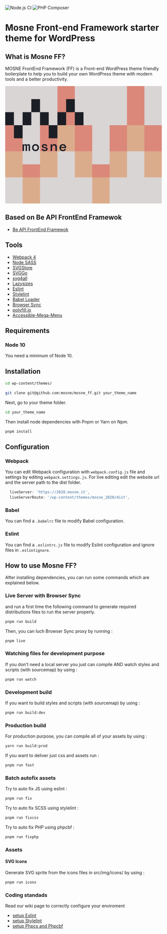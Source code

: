 ![Node.js CI](https://github.com/mosne/mosne_ff/workflows/Node.js%20CI/badge.svg?branch=master) ![PHP Composer](https://github.com/mosne/mosne_ff/workflows/PHP%20Composer/badge.svg)

# Mosne Front-end Framework starter theme for WordPress

## What is Mosne FF?

MOSNE FrontEnd Framework (FF) is a Front-end WordPress theme friendly boilerplate to help you to build your own WordPress theme with modern tools and a better productivity.

![MOSNE FF](screenshot.png)

## Based on Be API FrontEnd Framewok

-   [Be API FrontEnd Framewok](https://github.com/BeAPI/beapi-frontend-framework)

## Tools

-   [Webpack 4](https://www.npmjs.com/package/webpack)
-   [Node SASS](https://www.npmjs.com/package/node-sass)
-   [SVGStore](https://www.npmjs.com/package/svgstore)
-   [SVGGo](https://www.npmjs.com/package/svgstore)
-   [svg4all](https://www.marketplacerating.com/etsy/svg4all)
-   [Lazysizes](https://www.npmjs.com/package/lazysizes)
-   [Eslint](https://www.npmjs.com/package/eslint)
-   [Stylelint](https://stylelint.io/)
-   [Babel Loader](https://www.npmjs.com/package/babel-loader)
-   [Browser Sync](https://www.npmjs.com/package/browser-sync-webpack-plugin)
-   [polyfill.io](https://polyfill.io)
-   [Accessible-Mega-Menu](https://github.com/adobe-accessibility/Accessible-Mega-Menu)

## Requirements

### Node 10

You need a minimum of Node 10.

## Installation

```bash
cd wp-content/themes/
```

```bash
git clone git@github.com:mosne/mosne_ff.git your_theme_name
```

Next, go to your theme folder.

```bash
cd your_theme_name
```

Then install node dependencies with Pnpm or Yarn on Npm.

```bash
pnpm install
```

## Configuration

### Webpack

You can edit Webpack configuration with `webpack.config.js` file and settings by editing `webpack.settings.js`.
For live editing edit the website url and the server path to the dist folder.

```javascript
  liveServer: 'https://2020.mosne.it',
  liveServerRoute: '/wp-content/themes/mosne_2020/dist',
```

### Babel

You can find a `.babelrc` file to modify Babel configuration.

### Eslint

You can find a `.eslintrc.js` file to modify Eslint configuration and ignore files in `.eslintignore`.

## How to use Mosne FF?

After installing dependencies, you can run some commands which are explained below.

### Live Server with Browser Sync

and run a first time the following command to generate required distributions files to run the server properly.

```bash
pnpm run build
```

Then, you can luch Browser Sync proxy by running :

```bash
pnpm live
```

### Watching files for development purpose

If you don't need a local server you just can compile AND watch styles and scripts (with sourcemap) by using :

```bash
pnpm run watch
```

### Development build

If you want to build styles and scripts (with sourcemap) by using :

```bash
pnpm run build:dev
```

### Production build

For production purpose, you can compile all of your assets by using :

```bash
yarn run build:prod
```

If you want to deliver just css and assets run :

```bash
pnpm run fast
```

### Batch autofix assets

Try to auto fix JS using eslint :

```bash
pnpm run fix
```

Try to auto fix SCSS using stylelint :

```bash
pnpm run fixcss
```

Try to auto fix PHP using phpcbf :

```bash
pnpm run fixphp
```

### Assets

#### SVG Icons

Generate SVG sprite from the icons files in src/img/icons/ by using :

```bash
pnpm run icons
```

### Coding standads

Read our wiki page to correctly configure your enviroment

-   [setup Eslint](https://github.com/mosne/mosne_ff/wiki/Eslint-setup-for-js)
-   [setup Stylelint](https://github.com/mosne/mosne_ff/wiki/Stylelint-Setup-for-Scss)
-   [setup Phpcs and Phpcbf](https://github.com/mosne/mosne_ff/wiki/Phpcs-and-Phpcbf-setup)
